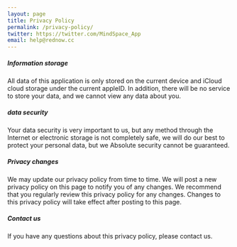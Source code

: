```yaml
---
layout: page
title: Privacy Policy
permalink: /privacy-policy/
twitter: https://twitter.com/MindSpace_App
email: help@rednow.cc
---
```


##### Information storage 

All data of this application is only stored on the current device and iCloud cloud storage under the current appleID. In addition, there will be no service to store your data, and we cannot view any data about you. 

##### data security 

Your data security is very important to us, but any method through the Internet or electronic storage is not completely safe, we will do our best to protect your personal data, but we Absolute security cannot be guaranteed. 

##### Privacy changes 

We may update our privacy policy from time to time. We will post a new privacy policy on this page to notify you of any changes. We recommend that you regularly review this privacy policy for any changes. Changes to this privacy policy will take effect after posting to this page. 

##### Contact us 

If you have any questions about this privacy policy, please contact us.